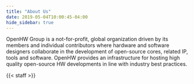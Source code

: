```yaml
---
title: "About Us"
date: 2019-05-04T10:00:45-04:00
hide_sidebar: true
---
```

OpenHW Group is a not-for-profit, global organization driven by its members and individual contributors where hardware and software designers collaborate in the development of open-source cores, related IP, tools and software. OpenHW provides an infrastructure for hosting high quality open-source HW developments in line with industry best practices.

{{< staff >}}